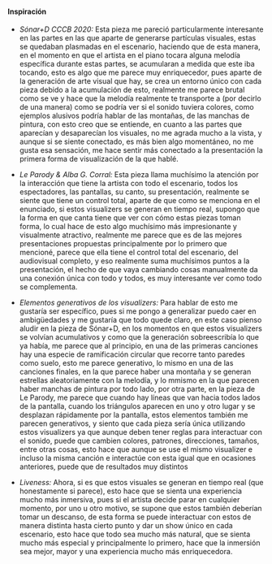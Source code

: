 #### Inspiración

- *Sónar+D CCCB 2020:* Esta pieza me pareció particularmente interesante en las partes en las que aparte de generarse partículas visuales, estas se quedaban plasmadas en el escenario, haciendo que de esta manera, en el
  momento en que el artista en el piano tocara alguna melodía específica durante estas partes, se acumularan a medida que este iba tocando, esto es algo que me parece muy enriquecedor, pues aparte de la generación
  de arte visual que hay, se crea un entorno único con cada pieza debido a la acumulación de esto, realmente me parece brutal como se ve y hace que la melodía realmente te transporte a (por decirlo de una manera)
  como se podría ver si el sonido tuviera colores, como ejemplos alusivos podría hablar de las montañas, de las manchas de pintura, con esto creo que se entiende, en cuanto a las partes que aparecían y desaparecían los
  visuales, no me agrada mucho a la vista, y aunque si se siente conectado, es más bien algo momentáneo, no me gusta esa sensación, me hace sentir más conectado a la presentación la primera forma de visualización de la
  que hablé.

- *Le Parody & Alba G. Corral:* Esta pieza llama muchísimo la atención por la interacción que tiene la artista con todo el escenario, todos los espectadores, las pantallas, su canto, su presentación, realmente se
  siente que tiene un control total, aparte de que como se menciona en el enunciado, si estos visualizers se generan en tiempo real, supongo que la forma en que canta tiene que ver con cómo estas piezas toman forma,
  lo cual hace de esto algo muchísimo más impresionante y visualmente atractivo, realmente me parece que es de las mejores presentaciones propuestas principalmente por lo primero que mencioné, parece que ella tiene
  el control total del escenario, del audiovisual completo, y eso realmente suma muchísimos puntos a la presentación, el hecho de que vaya cambiando cosas manualmente da una conexión única con todo y todos, es muy
  interesante ver como todo se complementa.

- *Elementos generativos de los visualizers:* Para hablar de esto me gustaría ser específico, pues si me pongo a generalizar puedo caer en ambigüedades y me gustaría que todo quede claro, en este caso pienso aludir
  en la pieza de Sónar+D, en los momentos en que estos visualizers se volvían acumulativos y como que la generación sobreescribía lo que ya había, me parece que al principio, en una de las primeras canciones
  hay una especie de ramificación circular que recorre tanto paredes como suelo, esto me parece generativo, lo mismo en una de las canciones finales, en la que parece haber una montaña y se generan estrellas
  aleatoriamente con la melodía, y lo mmismo en la que parecen haber manchas de pintura por todo lado, por otra parte, en la pieza de Le Parody, me parece que cuando hay líneas que van hacia todos lados de la pantalla,
  cuando los triángulos aparecen en uno y otro lugar y se desplazan rápidamente por la pantalla, estos elementos también me parecen generativos, y siento que cada pieza sería única utilizando estos visualizers ya que
  aunque deben tener reglas para interactuar con el sonido, puede que cambien colores, patrones, direcciones, tamaños, entre otras cosas, esto hace que aunque se use el mismo visualizer e incluso la misma canción
  e interactúe con esta igual que en ocasiones anteriores, puede que  de resultados muy distintos

- *Liveness:* Ahora, si es que estos visuales se generan en tiempo real (que honestamente si parece), esto hace que se sienta una experiencia mucho más inmersiva, pues si el artista decide parar en cualquier momento,
  por uno u otro motivo, se supone que estos también deberían tomar un descanso, de esta forma se puede interactuar con estos de manera distinta hasta cierto punto y dar un show único en cada escenario, esto hace que
  todo sea mucho más natural, que se sienta mucho más especial y principalmente lo primero, hace que la inmersión sea mejor, mayor y una experiencia mucho más enriquecedora.

  
